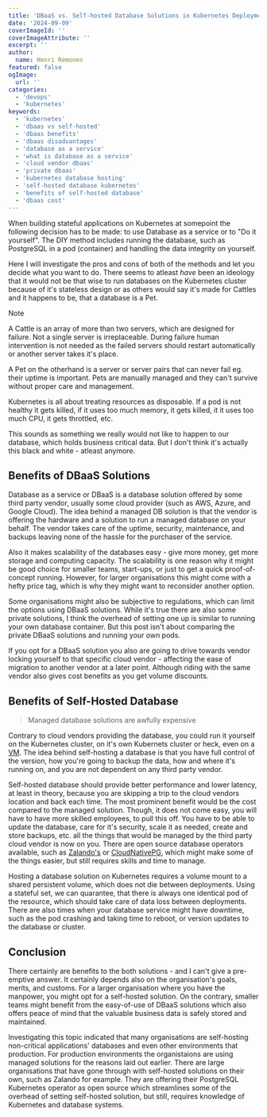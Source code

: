 ```yaml
---
title: 'DBaaS vs. Self-hosted Database Solutions in Kubernetes Deployments'
date: '2024-09-09'
coverImageId: ''
coverImageAttribute: ''
excerpt: ''
author:
  name: Henri Remonen
featured: false
ogImage:
  url: ''
categories:
  - 'devops'
  - 'kubernetes'
keywords:
  - 'kubernetes'
  - 'dbaas vs self-hosted'
  - 'dbaas benefits'
  - 'dbaas disadvantages'
  - 'database as a service'
  - 'what is database as a service'
  - 'cloud vendor dbaas'
  - 'private dbaas'
  - 'kubernetes database hosting'
  - 'self-hosted database kubernetes'
  - 'benefits of self-hosted database'
  - 'dbaas cost'
---
```


When building stateful applications on Kubernetes at somepoint the following decision has to be made: to use Database as a service or to "Do it yourself". The DIY method includes running the database, such as PostgreSQL in a pod (container) and handling the data integrity on yourself.

Here I will investigate the pros and cons of both of the methods and let you decide what you want to do. There seems to atleast _have_ been an ideology that it would not be that wise to run databases on the Kubernetes cluster because of it's stateless design or as others would say it's made for Cattles and it happens to be, that a database is a Pet.

> [!NOTE]
> A Cattle is an array of more than two servers, which are designed for failure. Not a single server is irreplaceable. During failure human intervention is not needed as the failed servers should restart automatically or another server takes it's place.
>
> A Pet on the otherhand is a server or server pairs that can never fail eg. their uptime is important. Pets are manually managed and they can't survive without proper care and management.

Kubernetes is all about treating resources as disposable. If a pod is not healthy it gets killed, if it uses too much memory, it gets killed, it it uses too much CPU, it gets throttled, etc.

This sounds as something we really would not like to happen to our database, which holds business critical data. But I don't think it's actually this black and white - atleast anymore.

## Benefits of DBaaS Solutions

Database as a service or DBaaS is a database solution offered by some third party vendor, usually some cloud provider (such as AWS, Azure, and Google Cloud). The idea behind a managed DB solution is that the vendor is offering the hardware and a solution to run a managed database on your behalf. The vendor takes care of the uptime, security, maintenance, and backups leaving none of the hassle for the purchaser of the service.

Also it makes scalability of the databases easy - give more money, get more storage and computing capacity. The scalability is one reason why it might be good choice for smaller teams, start-ups, or just to get a quick proof-of-concept running. However, for larger organisations this might come with a hefty price tag, which is why they might want to reconsider another option.

Some organisations might also be subjective to regulations, which can limit the options using DBaaS solutions. While it's true there are also some private solutions, I think the overhead of setting one up is similar to running your own database container. But this post isn't about comparing the private DBaaS solutions and running your own pods.

If you opt for a DBaaS solution you also are going to drive towards vendor locking yourself to that specific cloud vendor - affecting the ease of migration to another vendor at a later point. Although riding with the same vendor also gives cost benefits as you get volume discounts.

## Benefits of Self-Hosted Database

> Managed database solutions are awfully expensive

Contrary to cloud vendors providing the database, you could run it yourself on the Kubernetes cluster, on it's own Kubernets cluster or heck, even on a [VM](https://www.redhat.com/en/topics/virtualization/what-is-a-virtual-machine). The idea behind self-hosting a database is that you have full control of the version, how you're going to backup the data, how and where it's running on, and you are not dependent on any third party vendor.

Self-hosted database should provide better performance and lower latency, at least in theory, because you are skipping a trip to the cloud vendors location and back each time. The most prominent benefit would be the cost compared to the managed solution. Though, it does not come easy, you will have to have more skilled employees, to pull this off. You have to be able to update the database, care for it's security, scale it as needed, create and store backups, etc. all the things that would be managed by the third party cloud vendor is now on you. There are open source database operators available, such as [Zalando's](https://github.com/zalando/postgres-operator) or [CloudNativePG](https://cloudnative-pg.io/), which might make some of the things easier, but still requires skills and time to manage.

Hosting a database solution on Kubernetes requires a volume mount to a shared persistent volume, which does not die between deployments. Using a stateful set, we can quarantee, that there is always one identical pod of the resource, which should take care of data loss between deployments. There are also times when your database service might have downtime, such as the pod crashing and taking time to reboot, or version updates to the database or cluster.

## Conclusion

There certainly are benefits to the both solutions - and I can't give a pre-emptive answer. It certainly depends also on the organisation's goals, merits, and customs. For a larger organisation where you have the manpower, you might opt for a self-hosted solution. On the contrary, smaller teams might benefit from the easy-of-use of DBaaS solutions which also offers peace of mind that the valuable business data is safely stored and maintained.

Investigating this topic indicated that many organisations are self-hosting non-critical applications' databases and even other environments that production. For production environments the organistaions are using managed solutions for the reasons laid out earlier. There are large organisations that have gone through with self-hosted solutions on their own, such as Zalando for example. They are offering their PostgreSQL Kubernetes operator as open source which streamlines some of the overhead of setting self-hosted solution, but still, requires knowledge of Kubernetes and database systems.
